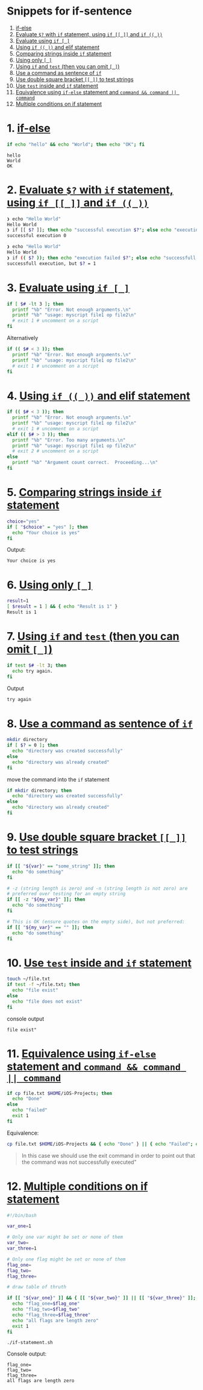# Snippets for if-sentence

1. [if-else](https://github.com/c4arl0s/if?tab=readme-ov-file#1-if-else)
2. [Evaluate `$?` with `if` statement, using `if [[ ]]` and `if (( ))`](https://github.com/c4arl0s/if?tab=readme-ov-file#2-evaluate--with-if-statement-using-if---and-if--)
3. [Evaluate using `if [ ]`](https://github.com/c4arl0s/if?tab=readme-ov-file#3-evaluate-using-if--)
4. [Using `if (( ))` and elif statement](https://github.com/c4arl0s/if?tab=readme-ov-file#4-using-if---and-elif-statement)
5. [Comparing strings inside `if` statement](https://github.com/c4arl0s/if?tab=readme-ov-file#5-comparing-strings-inside-if-statement)
6. [Using only `[ ]`](https://github.com/c4arl0s/if?tab=readme-ov-file#6-using-only--)
7. [Using `if` and `test` (then you can omit `[ ]`)](https://github.com/c4arl0s/if?tab=readme-ov-file#7-using-if-and-test-then-you-can-omit--)
8. [Use a command as sentence of `if`](https://github.com/c4arl0s/if?tab=readme-ov-file#8-use-a-command-as-sentence-of-if)
9. [Use double square bracket `[[ ]]` to test strings](https://github.com/c4arl0s/if?tab=readme-ov-file#9-use-double-square-bracket---to-test-strings)
10. [Use `test` inside and `if` statement](https://github.com/c4arl0s/if?tab=readme-ov-file#10-use-test-inside-and-if-statement)
11. [Equivalence using `if-else` statement and `command && command || command`](https://github.com/c4arl0s/if?tab=readme-ov-file#11-equivalence-using-if-else-statement-and-command--command--command)
12. [Multiple conditions on if statement](https://github.com/c4arl0s/if?tab=readme-ov-file#12-multiple-conditions-on-if-statement)

# 1. [if-else](https://github.com/c4arl0s/if?tab=readme-ov-file#snippets-for-if-sentence)

```bash
if echo "hello" && echo "World"; then echo "OK"; fi
```

```console
hello
World
OK
```

# 2. [Evaluate `$?` with `if` statement, using `if [[ ]]` and `if (( ))`](https://github.com/c4arl0s/if?tab=readme-ov-file#snippets-for-if-sentence)

```bash
❯ echo "Hello World"
Hello World
❯ if [[ $? ]]; then echo "successful execution $?"; else echo "execution failed"; fi
successful execution 0
```

```bash
❯ echo "Hello World"
Hello World
❯ if (( $? )); then echo "execution failed $?"; else echo "successfull execution, but \$? = $?"; fi
successfull execution, but $? = 1
```

# 3. [Evaluate using `if [ ]`](https://github.com/c4arl0s/if?tab=readme-ov-file#snippets-for-if-sentence)

```bash
if [ $# -lt 3 ]; then
  printf "%b" "Error. Not enough arguments.\n"
  printf "%b" "usage: myscript file1 op file2\n"
  # exit 1 # uncomment on a script
fi
```

Alternatively

```bash
if (( $# < 3 )); then
  printf "%b" "Error. Not enough arguments.\n"
  printf "%b" "usage: myscript file1 op file2\n"
  # exit 1 # uncomment on a script
fi
```

# 4. [Using `if (( ))` and elif statement](https://github.com/c4arl0s/if?tab=readme-ov-file#snippets-for-if-sentence)

```bash
if (( $# < 3 )); then
  printf "%b" "Error. Not enough arguments.\n"
  printf "%b" "usage: myscript file1 op file2\n"
  # exit 1 # uncomment on a script
elif (( $# > 3 )); then
  printf "%b" "Error. Too many arguments.\n"
  printf "%b" "usage: myscript file1 op file2\n"
  # exit 2 # uncomment on a script
else
  printf "%b" "Argument count correct.  Proceeding...\n"
fi
```

# 5. [Comparing strings inside `if` statement](https://github.com/c4arl0s/if?tab=readme-ov-file#snippets-for-if-sentence)

```bash
choice="yes"
if [ "$choice" = "yes" ]; then
  echo "Your choice is yes"
fi
```

Output:

```console
Your choice is yes
```

# 6. [Using only `[ ]`](https://github.com/c4arl0s/if?tab=readme-ov-file#snippets-for-if-sentence)

```bash
result=1
[ $result = 1 ] && { echo "Result is 1" }
Result is 1
```

# 7. [Using `if` and `test` (then you can omit `[ ]`)](https://github.com/c4arl0s/if?tab=readme-ov-file#snippets-for-if-sentence)

```bash
if test $# -lt 3; then
  echo try again.
fi
```

Output

```bash
try again
```

# 8. [Use a command as sentence of `if`](https://github.com/c4arl0s/if?tab=readme-ov-file#snippets-for-if-sentence)

```bash
mkdir directory
if [ $? = 0 ]; then
  echo "directory was created successfully"
else 
  echo "directory was already created"
fi
```

move the command into the `if` statement

```bash
if mkdir directory; then
  echo "directory was created successfully"
else 
  echo "directory was already created"
fi
```

# 9. [Use double square bracket `[[ ]]` to test strings](https://github.com/c4arl0s/if?tab=readme-ov-file#snippets-for-if-sentence)

```bash
if [[ "${var}" == "some_string" ]]; then
  echo "do something"
fi
```

```bash
# -z (string length is zero) and -n (string length is not zero) are
# preferred over testing for an empty string
if [[ -z "${my_var}" ]]; then
  echo "do something"
fi
```

```bash
# This is OK (ensure quotes on the empty side), but not preferred:
if [[ "${my_var}" == "" ]]; then
  echo "do something"
fi
```

# 10. [Use `test` inside and `if` statement](https://github.com/c4arl0s/if?tab=readme-ov-file#snippets-for-if-sentence)

```bash
touch ~/file.txt
if test -f ~/file.txt; then
  echo "file exist"
else 
  echo "file does not exist"
fi
```

console output

```console
file exist"
```

# 11. [Equivalence using `if-else` statement and `command && command || command`](https://github.com/c4arl0s/if?tab=readme-ov-file#snippets-for-if-sentence)

```bash
if cp file.txt $HOME/iOS-Projects; then
  echo "Done"
else 
  echo "failed"
  exit 1
fi
```

Equivalence:

```bash
cp file.txt $HOME/iOS-Projects && { echo "Done" } || { echo "Failed"; exit 1 }
```

> In this case we should use the exit command in order to point out that the command was not successfully executed" 

# 12. [Multiple conditions on if statement](https://github.com/c4arl0s/if?tab=readme-ov-file#snippets-for-if-sentence)

```bash
#!/bin/bash

var_one=1

# Only one var might be set or none of them
var_two=
var_three=1

# Only one flag might be set or none of them
flag_one=
flag_two=
flag_three=

# draw table of thruth

if [[ "${var_one}" ]] && { [[ "${var_two}" ]] || [[ "${var_three}" ]]; } && { [[ -z "${flag_one}" ]] && [[ -z "${flag_two}" ]] && [[ -z "${flag_three}" ]]; }; then
  echo "flag_one=$flag_one"
  echo "flag_two=$flag_two"
  echo "flag_three=$flag_three"
  echo "all flags are length zero"
  exit 1
fi
```

```console
./if-statement.sh
```

Console output:

```console
flag_one=
flag_two=
flag_three=
all flags are length zero
```
